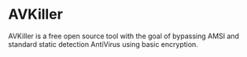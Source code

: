 # AVKiller
AVKiller is a free open source tool with the goal of bypassing AMSI and standard static detection AntiVirus using basic encryption.
